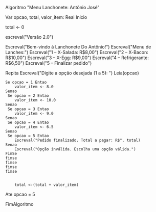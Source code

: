 Algoritmo "Menu Lanchonete: Antônio José"


Var
opcao, total, valor_item: Real
Inicio

total <- 0

escreval("Versão 2.0")

Escreval("Bem-vindo à Lanchonete Do Antônio!")
Escreval("Menu de Lanches:")
Escreval("1 – X-Salada: R$8,00")
Escreval("2 – X-Bacon: R$10,00")
Escreval("3 – X-Egg: R$9,00")
Escreval("4 – Refrigerante: R$6,50")
Escreval("5 – Finalizar pedido")

Repita
    Escreval("Digite a opção desejada (1 a 5): ")
    Leia(opcao)

    Se opcao = 1 Entao
        valor_item <- 8.0
    Senao
     Se opcao = 2 Entao
        valor_item <- 10.0
    Senao
     Se opcao = 3 Entao
        valor_item <- 9.0
    Senao
     Se opcao = 4 Entao
        valor_item <- 6.5
    Senao
     Se opcao = 5 Entao
        Escreval("Pedido finalizado. Total a pagar: R$", total)
    Senao
        Escreval("Opção inválida. Escolha uma opção válida.")
    FimSe
    fimse
    fimse
    fimse
    fimse


        total <-(total + valor_item)


Ate opcao = 5

FimAlgoritmo
